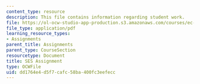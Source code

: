 ```yaml
---
content_type: resource
description: This file contains information regarding student work.
file: https://ol-ocw-studio-app-production.s3.amazonaws.com/courses/ec-050-recreate-experiments-from-history-inform-the-future-from-the-past-galileo-january-iap-2010/dd1764e4d5f7cafc58ba400fc3eefecc_MITEC_050IAP10_StudentWork.pdf
file_type: application/pdf
learning_resource_types:
- Assignments
parent_title: Assignments
parent_type: CourseSection
resourcetype: Document
title: SES Assignment
type: OCWFile
uid: dd1764e4-d5f7-cafc-58ba-400fc3eefecc
---
```

